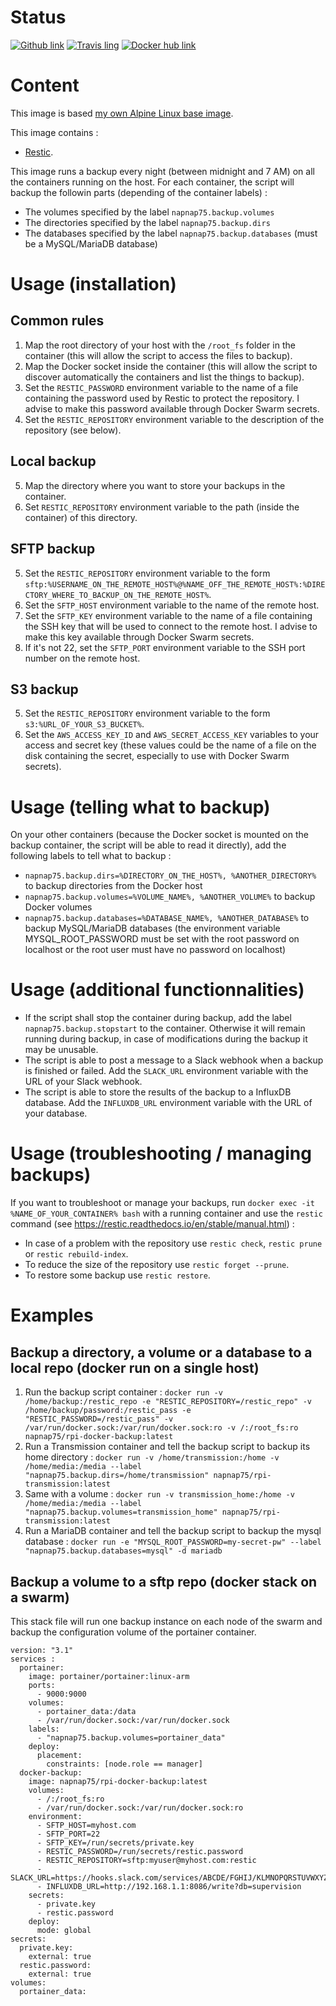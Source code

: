 # Status
[![Github link](https://assets-cdn.github.com/favicon.ico)](https://github.com/napnap75/rpi-docker-backup)
[![Travis ling](https://cdn.travis-ci.org/images/favicon-076a22660830dc325cc8ed70e7146a59.png)](https://travis-ci.org/napnap75/rpi-docker-backup)
[![Docker hub link](https://www.docker.com/favicon.ico)](https://hub.docker.com/r/napnap75/rpi-docker-backup/)

# Content
This image is based [my own Alpine Linux base image](https://hub.docker.com/r/napnap75/rpi-alpine-base/).

This image contains :
- [Restic](https://restic.github.io/).

This image runs a backup every night (between midnight and 7 AM) on all the containers running on the host. For each container, the script will backup the followin parts (depending of the container labels) :
- The volumes specified by the label `napnap75.backup.volumes`
- The directories specified by the label `napnap75.backup.dirs`
- The databases specified by the label `napnap75.backup.databases` (must be a MySQL/MariaDB database)

# Usage (installation)
## Common rules
1. Map the root directory of your host with the `/root_fs` folder in the container (this will allow the script to access the files to backup).
2. Map the Docker socket inside the container (this will allow the script to discover automatically the containers and list the things to backup).
3. Set the `RESTIC_PASSWORD` environment variable to the name of a file containing the password used by Restic to protect the repository. I advise to make this password available through Docker Swarm secrets.
4. Set the `RESTIC_REPOSITORY` environment variable to the description of the repository (see below).

## Local backup
5. Map the directory where you want to store your backups in the container.
6. Set `RESTIC_REPOSITORY` environment variable to the path (inside the container) of this directory.

## SFTP backup
5. Set the `RESTIC_REPOSITORY` environment variable to the form `sftp:%USERNAME_ON_THE_REMOTE_HOST%@%NAME_OFF_THE_REMOTE_HOST%:%DIRECTORY_WHERE_TO_BACKUP_ON_THE_REMOTE_HOST%`.
6. Set the `SFTP_HOST` environment variable to the name of the remote host.
7. Set the `SFTP_KEY` environment variable to the name of a file containing the SSH key that will be used to connect to the remote host. I advise to make this key available through Docker Swarm secrets.
8. If it's not 22, set the `SFTP_PORT` environment variable to the SSH port number on the remote host.

## S3 backup
5. Set the `RESTIC_REPOSITORY` environment variable to the form `s3:%URL_OF_YOUR_S3_BUCKET%`.
6. Set the `AWS_ACCESS_KEY_ID` and `AWS_SECRET_ACCESS_KEY` variables to your access and secret key (these values could be the name of a file on the disk containing the secret, especially to use with Docker Swarm secrets).

# Usage (telling what to backup)
On your other containers (because the Docker socket is mounted on the backup container, the script will be able to read it directly), add the following labels to tell what to backup :
- `napnap75.backup.dirs=%DIRECTORY_ON_THE_HOST%, %ANOTHER_DIRECTORY%` to backup directories from the Docker host
- `napnap75.backup.volumes=%VOLUME_NAME%, %ANOTHER_VOLUME%` to backup Docker volumes
- `napnap75.backup.databases=%DATABASE_NAME%, %ANOTHER_DATABASE%` to backup MySQL/MariaDB databases (the environment variable MYSQL_ROOT_PASSWORD must be set with the root password on localhost or the root user must have no password on localhost)

# Usage (additional functionnalities)
- If the script shall stop the container during backup, add the label `napnap75.backup.stopstart` to the container. Otherwise it will remain running during backup, in case of
  modifications during the backup it may be unusable.
- The script is able to post a message to a Slack webhook when a backup is finished or failed. Add the `SLACK_URL` environment variable with the URL of your Slack webhook.
- The script is able to store the results of the backup to a InfluxDB database. Add the `INFLUXDB_URL` environment variable with the URL of your database.

# Usage (troubleshooting / managing backups)
If you want to troubleshoot or manage your backups, run `docker exec -it %NAME_OF_YOUR_CONTAINER% bash` with a running container and use the `restic` command (see https://restic.readthedocs.io/en/stable/manual.html) :
- In case of a problem with the repository use `restic check`, `restic prune` or `restic rebuild-index`.
- To reduce the size of the repository use `restic forget --prune`.
- To restore some backup use `restic restore`.


# Examples
## Backup a directory, a volume or a database to a local repo (docker run on a single host)
1. Run the backup script container : `docker run -v /home/backup:/restic_repo -e "RESTIC_REPOSITORY=/restic_repo" -v /home/backup/password:/restic_pass -e "RESTIC_PASSWORD=/restic_pass" -v /var/run/docker.sock:/var/run/docker.sock:ro -v /:/root_fs:ro napnap75/rpi-docker-backup:latest`
2. Run a Transmission container and tell the backup script to backup its home directory : `docker run -v /home/transmission:/home -v /home/media:/media --label "napnap75.backup.dirs=/home/transmission" napnap75/rpi-transmission:latest`
3. Same with a volume : `docker run -v transmission_home:/home -v /home/media:/media --label "napnap75.backup.volumes=transmission_home" napnap75/rpi-transmission:latest`
4. Run a MariaDB container and tell the backup script to backup the mysql database : `docker run -e "MYSQL_ROOT_PASSWORD=my-secret-pw" --label "napnap75.backup.databases=mysql" -d mariadb`

## Backup a volume to a sftp repo (docker stack on a swarm)
This stack file will run one backup instance on each node of the swarm and backup the configuration volume of the portainer container.
```
version: "3.1"
services :
  portainer:
    image: portainer/portainer:linux-arm
    ports:
      - 9000:9000
    volumes:
      - portainer_data:/data
      - /var/run/docker.sock:/var/run/docker.sock
    labels:
      - "napnap75.backup.volumes=portainer_data"
    deploy:
      placement:
        constraints: [node.role == manager]
  docker-backup:
    image: napnap75/rpi-docker-backup:latest
    volumes:
      - /:/root_fs:ro
      - /var/run/docker.sock:/var/run/docker.sock:ro
    environment:
      - SFTP_HOST=myhost.com
      - SFTP_PORT=22
      - SFTP_KEY=/run/secrets/private.key
      - RESTIC_PASSWORD=/run/secrets/restic.password
      - RESTIC_REPOSITORY=sftp:myuser@myhost.com:restic
      - SLACK_URL=https://hooks.slack.com/services/ABCDE/FGHIJ/KLMNOPQRSTUVWXYZ
      - INFLUXDB_URL=http://192.168.1.1:8086/write?db=supervision
    secrets:
      - private.key
      - restic.password
    deploy:
      mode: global
secrets:
  private.key:
    external: true
  restic.password:
    external: true
volumes:
  portainer_data:
```
